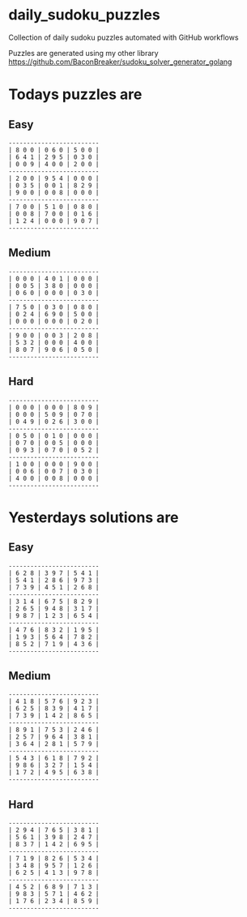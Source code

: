 
# daily_sudoku_puzzles 

Collection of daily sudoku puzzles automated with GitHub workflows 

Puzzles are generated using my other library https://github.com/BaconBreaker/sudoku_solver_generator_golang 
 

# Todays puzzles are 

## Easy 

```
-------------------------
| 8 0 0 | 0 6 0 | 5 0 0 | 
| 6 4 1 | 2 9 5 | 0 3 0 | 
| 0 0 9 | 4 0 0 | 2 0 0 | 
-------------------------
| 2 0 0 | 9 5 4 | 0 0 0 | 
| 0 3 5 | 0 0 1 | 8 2 9 | 
| 9 0 0 | 0 0 8 | 0 0 0 | 
-------------------------
| 7 0 0 | 5 1 0 | 0 8 0 | 
| 0 0 8 | 7 0 0 | 0 1 6 | 
| 1 2 4 | 0 0 0 | 9 0 7 | 
-------------------------
```
## Medium 

```
-------------------------
| 0 0 0 | 4 0 1 | 0 0 0 | 
| 0 0 5 | 3 8 0 | 0 0 0 | 
| 0 6 0 | 0 0 0 | 0 3 0 | 
-------------------------
| 7 5 0 | 0 3 0 | 0 8 0 | 
| 0 2 4 | 6 9 0 | 5 0 0 | 
| 0 0 0 | 0 0 0 | 0 2 0 | 
-------------------------
| 9 0 0 | 0 0 3 | 2 0 8 | 
| 5 3 2 | 0 0 0 | 4 0 0 | 
| 8 0 7 | 9 0 6 | 0 5 0 | 
-------------------------
```
## Hard 

```
-------------------------
| 0 0 0 | 0 0 0 | 8 0 9 | 
| 0 0 0 | 5 0 9 | 0 7 0 | 
| 0 4 9 | 0 2 6 | 3 0 0 | 
-------------------------
| 0 5 0 | 0 1 0 | 0 0 0 | 
| 0 7 0 | 0 0 5 | 0 0 0 | 
| 0 9 3 | 0 7 0 | 0 5 2 | 
-------------------------
| 1 0 0 | 0 0 0 | 9 0 0 | 
| 0 0 6 | 0 0 7 | 0 3 0 | 
| 4 0 0 | 0 0 8 | 0 0 0 | 
-------------------------
```
# Yesterdays solutions are 

## Easy 

```
-------------------------
| 6 2 8 | 3 9 7 | 5 4 1 | 
| 5 4 1 | 2 8 6 | 9 7 3 | 
| 7 3 9 | 4 5 1 | 2 6 8 | 
-------------------------
| 3 1 4 | 6 7 5 | 8 2 9 | 
| 2 6 5 | 9 4 8 | 3 1 7 | 
| 9 8 7 | 1 2 3 | 6 5 4 | 
-------------------------
| 4 7 6 | 8 3 2 | 1 9 5 | 
| 1 9 3 | 5 6 4 | 7 8 2 | 
| 8 5 2 | 7 1 9 | 4 3 6 | 
-------------------------
```
## Medium 

```
-------------------------
| 4 1 8 | 5 7 6 | 9 2 3 | 
| 6 2 5 | 8 3 9 | 4 1 7 | 
| 7 3 9 | 1 4 2 | 8 6 5 | 
-------------------------
| 8 9 1 | 7 5 3 | 2 4 6 | 
| 2 5 7 | 9 6 4 | 3 8 1 | 
| 3 6 4 | 2 8 1 | 5 7 9 | 
-------------------------
| 5 4 3 | 6 1 8 | 7 9 2 | 
| 9 8 6 | 3 2 7 | 1 5 4 | 
| 1 7 2 | 4 9 5 | 6 3 8 | 
-------------------------
```
## Hard 

```
-------------------------
| 2 9 4 | 7 6 5 | 3 8 1 | 
| 5 6 1 | 3 9 8 | 2 4 7 | 
| 8 3 7 | 1 4 2 | 6 9 5 | 
-------------------------
| 7 1 9 | 8 2 6 | 5 3 4 | 
| 3 4 8 | 9 5 7 | 1 2 6 | 
| 6 2 5 | 4 1 3 | 9 7 8 | 
-------------------------
| 4 5 2 | 6 8 9 | 7 1 3 | 
| 9 8 3 | 5 7 1 | 4 6 2 | 
| 1 7 6 | 2 3 4 | 8 5 9 | 
-------------------------
```
